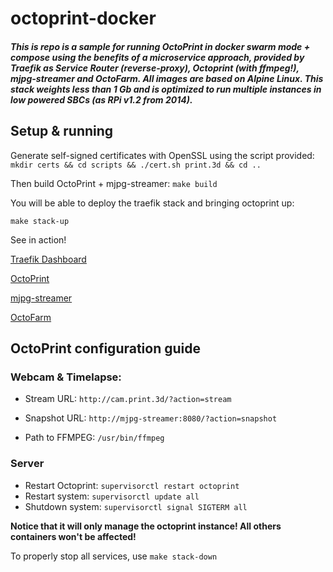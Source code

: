 # octoprint-docker

##### This is repo is a sample for running OctoPrint in docker swarm mode + compose using the benefits of a microservice approach, provided by **Traefik** as Service Router (reverse-proxy), **Octoprint** (with ffmpeg!), **mjpg-streamer** and **OctoFarm**. All images are based on Alpine Linux. This stack weights less than **1 Gb** and is optimized to run multiple instances in low powered SBCs (as RPi v1.2 from 2014).

## Setup & running

Generate self-signed certificates with OpenSSL using the script provided:
`mkdir certs && cd scripts && ./cert.sh print.3d && cd ..`

Then build OctoPrint + mjpg-streamer:
`make build`

You will be able to deploy the traefik stack and bringing octoprint up:

```
make stack-up
```

See in action!

[Traefik Dashboard](https://traefik.print.3d/)

[OctoPrint](https://print.3d/)

[mjpg-streamer](https://cam.print.3d/)

[OctoFarm](https://farm.print.3d/)

## OctoPrint configuration guide

### Webcam & Timelapse:

- Stream URL: `http://cam.print.3d/?action=stream`

- Snapshot URL: `http://mjpg-streamer:8080/?action=snapshot`

- Path to FFMPEG: `/usr/bin/ffmpeg`

### Server

- Restart Octoprint: `supervisorctl restart octoprint`
- Restart system: `supervisorctl update all`
- Shutdown system: `supervisorctl signal SIGTERM all`

**Notice that it will only manage the octoprint instance! All others containers won't be affected!**

To properly stop all services, use `make stack-down`
